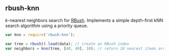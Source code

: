 ## rbush-knn

_k_-nearest neighbors search for [RBush](https://github.com/mourner/rbush).
Implements a simple depth-first kNN search algorithm using a priority queue.

```js
var knn = require('rbush-knn');

var tree = rbush().load(data); // create an RBush index
var neighbors = knn(tree, [40, 40], 10); // return 10 nearest items around point [40, 40]
```
